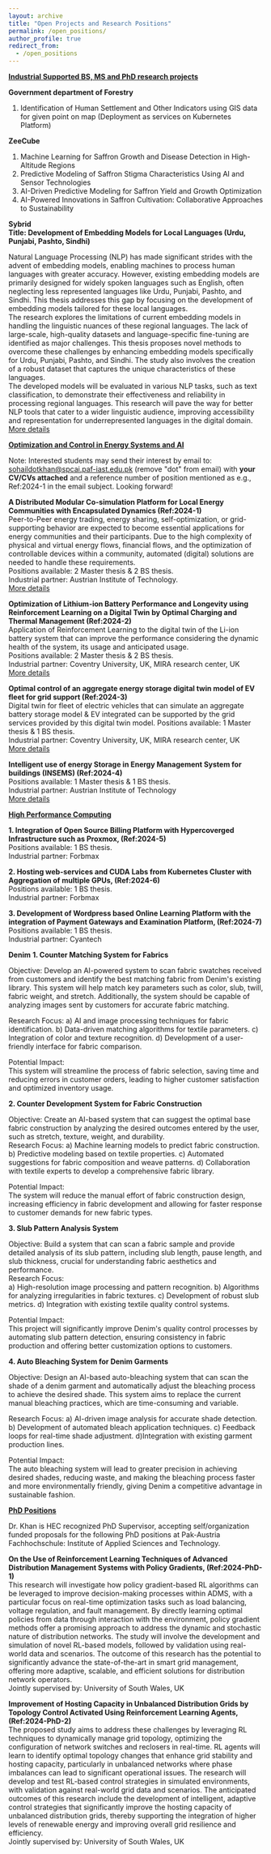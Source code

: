```yaml
---
layout: archive
title: "Open Projects and Research Positions"
permalink: /open_positions/
author_profile: true
redirect_from:
  - /open_positions
---
```

<b><u>Industrial Supported BS, MS and PhD research projects</u></b>

**Government department of Forestry**  
1. Identification of Human Settlement and Other Indicators using GIS data for given point on map (Deployment as services on Kubernetes Platform)

**ZeeCube**
1.	Machine Learning for Saffron Growth and Disease Detection in High-Altitude Regions
2.	Predictive Modeling of Saffron Stigma Characteristics Using AI and Sensor Technologies
3.	AI-Driven Predictive Modeling for Saffron Yield and Growth Optimization
4.	AI-Powered Innovations in Saffron Cultivation: Collaborative Approaches to Sustainability

**Sybrid**  
**Title: Development of Embedding Models for Local Languages (Urdu, Punjabi, Pashto, Sindhi)** 

Natural Language Processing (NLP) has made significant strides with the advent of embedding models, enabling machines to process human languages with greater accuracy. However, existing embedding models are primarily designed for widely spoken languages such as English, often neglecting less represented languages like Urdu, Punjabi, Pashto, and Sindhi. This thesis addresses this gap by focusing on the development of embedding models tailored for these local languages.  
The research explores the limitations of current embedding models in handling the linguistic nuances of these regional languages. The lack of large-scale, high-quality datasets and language-specific fine-tuning are identified as major challenges. This thesis proposes novel methods to overcome these challenges by enhancing embedding models specifically for Urdu, Punjabi, Pashto, and Sindhi. The study also involves the creation of a robust dataset that captures the unique characteristics of these languages.  
The developed models will be evaluated in various NLP tasks, such as text classification, to demonstrate their effectiveness and reliability in processing regional languages. This research will pave the way for better NLP tools that cater to a wider linguistic audience, improving accessibility and representation for underrepresented languages in the digital domain.   
[More details](http://emesk.github.io/files/sybrid_mbedding_models.pdf)

<b><u>Optimization and Control in Energy Systems and AI</u></b>   

Note: Interested students may send their interest by email to: sohaildotkhan@spcai.paf-iast.edu.pk (remove "dot" from email) with **your CV/CVs attached** and a reference number of position mentioned as e.g., Ref:2024-1 in the email subject. Looking forward!    

**A Distributed Modular Co-simulation Platform for Local Energy Communities with Encapsulated Dynamics (Ref:2024-1)**  
Peer-to-Peer energy trading, energy sharing, self-optimization, or grid-supporting behavior are expected to become essential applications for energy communities and their participants. Due to the high complexity of physical and virtual energy flows, financial flows, and the optimization of controllable devices within a community, automated (digital) solutions are needed to handle these requirements.  
Positions available: 2 Master thesis & 2 BS thesis.  
Industrial partner: Austrian Institute of Technology.  
[More details](http://emesk.github.io/files/local_energy_communities.pdf)

**Optimization of Lithium-ion Battery Performance and Longevity using Reinforcement Learning on a Digital Twin by Optimal Charging and Thermal Management (Ref:2024-2)**  
Application of Reinforcement Learning to the digital twin of the Li-ion battery system that can improve the performance considering the dynamic health of the system, its usage and anticipated usage.  
Positions available: 2 Master thesis & 2 BS thesis.  
Industrial partner: Coventry University, UK, MIRA research center, UK  
[More details](http://emesk.github.io/files/RL_energy_storage_system.pdf)

**Optimal control of an aggregate energy storage digital twin model of EV fleet for grid support (Ref:2024-3)**  
Digital twin for fleet of electric vehicles that can simulate an aggregate battery storage model & EV integrated can be supported by the grid services provided by this digital twin model.
Positions available: 1 Master thesis & 1 BS thesis.  
Industrial partner: Coventry University, UK, MIRA research center, UK    
[More details](http://emesk.github.io/files/EV_fleet_aggregate_control.pdf)

**Intelligent use of energy Storage in Energy Management System for buildings (INSEMS) (Ref:2024-4)**  
Positions available: 1 Master thesis & 1 BS thesis.  
Industrial partner: Austrian Institute of Technology  
[More details](http://emesk.github.io/files/insems.pdf)

<b><u>High Performance Computing</u></b> 

**1. Integration of Open Source Billing Platform with Hypercoverged Infrastructure such as Proxmox, (Ref:2024-5)**  
Positions available: 1 BS thesis.  
Industrial partner: Forbmax  

**2. Hosting web-services and CUDA Labs from Kubernetes Cluster with Aggregation of multiple GPUs, (Ref:2024-6)**  
Positions available: 1 BS thesis.  
Industrial partner: Forbmax   

**3. Development of Wordpress based Online Learning Platform with the integration of Payment Gateways and Examination Platform, (Ref:2024-7)**  
Positions available: 1 BS thesis.  
Industrial partner: Cyantech   

**Denim**
**1. Counter Matching System for Fabrics** 

Objective: Develop an AI-powered system to scan fabric swatches received from customers and identify the best matching fabric from Denim's existing library. This system will help match key parameters such as color, slub, twill, fabric weight, and stretch. Additionally, the system should be capable of analyzing images sent by customers for accurate fabric matching.

Research Focus:
a) AI and image processing techniques for fabric identification.
b) Data-driven matching algorithms for textile parameters.
c) Integration of color and texture recognition.
d) Development of a user-friendly interface for fabric comparison.  

Potential Impact:  
This system will streamline the process of fabric selection, saving time and reducing errors in customer orders, leading to higher customer satisfaction and optimized inventory usage.

**2. Counter Development System for Fabric Construction**

Objective: Create an AI-based system that can suggest the optimal base fabric construction by analyzing the desired outcomes entered by the user, such as stretch, texture, weight, and durability.  
Research Focus:
a) Machine learning models to predict fabric construction. 
b) Predictive modeling based on textile properties. 
c) Automated suggestions for fabric composition and weave patterns. 
d) Collaboration with textile experts to develop a comprehensive fabric library.  

Potential Impact:  
The system will reduce the manual effort of fabric construction design, increasing efficiency in fabric development and allowing for faster response to customer demands for new fabric types.  

**3. Slub Pattern Analysis System**

Objective: Build a system that can scan a fabric sample and provide detailed analysis of its slub pattern, including slub length, pause length, and slub thickness, crucial for understanding fabric aesthetics and performance.  
Research Focus:  
a) High-resolution image processing and pattern recognition.
b) Algorithms for analyzing irregularities in fabric textures.
c) Development of robust slub metrics.
d) Integration with existing textile quality control systems.

Potential Impact:  
This project will significantly improve Denim's quality control processes by automating slub pattern detection, ensuring consistency in fabric production and offering better customization options to customers.  

**4. Auto Bleaching System for Denim Garments**

Objective: Design an AI-based auto-bleaching system that can scan the shade of a denim garment and automatically adjust the bleaching process to achieve the desired shade. This system aims to replace the current manual bleaching practices, which are time-consuming and variable.  

Research Focus:
a) AI-driven image analysis for accurate shade detection.
b) Development of automated bleach application techniques.
c) Feedback loops for real-time shade adjustment.
d)Integration with existing garment production lines.

Potential Impact:  
The auto bleaching system will lead to greater precision in achieving desired shades, reducing waste, and making the bleaching process faster and more environmentally friendly, giving Denim a competitive advantage in sustainable fashion.  

<b><u>PhD Positions</u></b>  

Dr. Khan is HEC recognized PhD Supervisor, accepting self/organization funded proposals for the following PhD positions at Pak-Austria Fachhochschule: Institute of Applied Sciences and Technology.  

**On the Use of Reinforcement Learning Techniques of Advanced Distribution Management Systems with Policy Gradients, (Ref:2024-PhD-1)**  
This research will investigate how policy gradient-based RL algorithms can be leveraged to improve decision-making processes within ADMS, with a particular focus on real-time optimization tasks such as load balancing, voltage regulation, and fault management. By directly learning optimal policies from data through interaction with the environment, policy gradient methods offer a promising approach to address the dynamic and stochastic nature of distribution networks. The study will involve the development and simulation of novel RL-based models, followed by validation using real-world data and scenarios. The outcome of this research has the potential to significantly advance the state-of-the-art in smart grid management, offering more adaptive, scalable, and efficient solutions for distribution network operators.  
Jointly supervised by: University of South Wales, UK  

**Improvement of Hosting Capacity in Unbalanced Distribution Grids by Topology Control Activated Using Reinforcement Learning Agents, (Ref:2024-PhD-2)**  
The proposed study aims to address these challenges by leveraging RL techniques to dynamically manage grid topology, optimizing the configuration of network switches and reclosers in real-time. RL agents will learn to identify optimal topology changes that enhance grid stability and hosting capacity, particularly in unbalanced networks where phase imbalances can lead to significant operational issues. The research will develop and test RL-based control strategies in simulated environments, with validation against real-world grid data and scenarios. The anticipated outcomes of this research include the development of intelligent, adaptive control strategies that significantly improve the hosting capacity of unbalanced distribution grids, thereby supporting the integration of higher levels of renewable energy and improving overall grid resilience and efficiency.  
Jointly supervised by: University of South Wales, UK  








